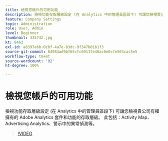 ```yaml
---
title: 檢視您帳戶的可用功能
description: 檢視功能存取層級設定 (在 Analytics 中的管理員區段下) 可讓您檢視貴公司有權擁有的 Adobe Analytics 套件和功能的存取層級。 此包括 Activity Map、Advertising Analytics、警示中的異常偵測等。
feature: Company Settings
topic: Administration
role: User, Admin
level: Beginner
thumbnail: 335742.jpg
kt: 8463
exl-id: a8397a6b-0cbf-4a7e-b3dc-9f347b01b1f3
source-git-commit: 84984ad9bf65cfc69117e40ac0e0cfe503cac5e5
workflow-type: tm+mt
source-wordcount: '92'
ht-degree: 100%

---
```


# 檢視您帳戶的可用功能

檢視功能存取層級設定 (在 Analytics 中的管理員區段下) 可讓您檢視貴公司有權擁有的 Adobe Analytics 套件和功能的存取層級。 此包括：Activity Map、Advertising Analytics、警示中的異常偵測等。

>[!VIDEO](https://video.tv.adobe.com/v/335742/?quality=12&learn=on)
